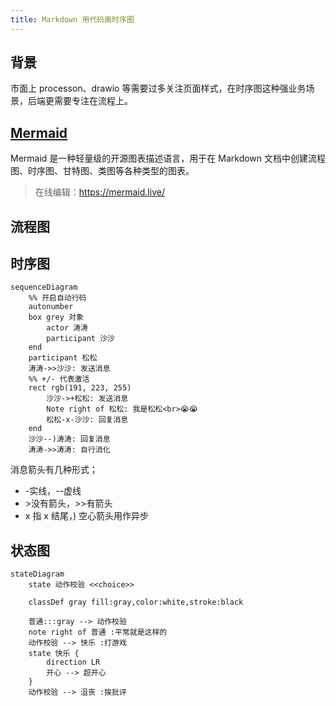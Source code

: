 ```yaml
---
title: Markdown 用代码画时序图
---
```


## 背景

市面上 processon、drawio 等需要过多关注页面样式，在时序图这种强业务场景，后端更需要专注在流程上。

## [Mermaid](https://mermaid.js.org/)

Mermaid 是一种轻量级的开源图表描述语言，用于在 Markdown 文档中创建流程图、时序图、甘特图、类图等各种类型的图表。

> 在线编辑：https://mermaid.live/

## 流程图



## 时序图

```mermaid
sequenceDiagram
    %% 开启自动行码
    autonumber
    box grey 对象
        actor 涛涛
        participant 沙沙
    end
    participant 松松
    涛涛->>沙沙: 发送消息
    %% +/- 代表激活
    rect rgb(191, 223, 255)
        沙沙->+松松: 发送消息
        Note right of 松松: 我是松松<br>😭😭
        松松-x-沙沙: 回复消息
    end
    沙沙--)涛涛: 回复消息
    涛涛->>涛涛: 自行消化
```

消息箭头有几种形式；
- -实线，--虚线
- \>没有箭头，>>有箭头
- x 指 x 结尾，) 空心箭头用作异步 

## 状态图

```mermaid
stateDiagram
    state 动作校验 <<choice>>

    classDef gray fill:gray,color:white,stroke:black

    普通:::gray --> 动作校验
    note right of 普通 :平常就是这样的
    动作校验 --> 快乐 :打游戏
    state 快乐 {
        direction LR
        开心 --> 超开心
    } 
    动作校验 --> 沮丧 :挨批评
```
